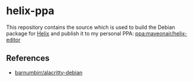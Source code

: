 # helix-ppa

This repository contains the source which is used to build the Debian package for [Helix](https://github.com/helix-editor/helix) and publish it to my personal PPA: [ppa:maveonair/helix-editor](https://launchpad.net/~maveonair/+archive/ubuntu/helix-editor)

## References

* [barnumbirr/alacritty-debian](https://github.com/barnumbirr/alacritty-debian)
